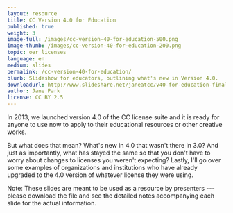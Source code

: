 ```yaml
---
layout: resource
title: CC Version 4.0 for Education
published: true
weight: 3
image-full: /images/cc-version-40-for-education-500.png
image-thumb: /images/cc-version-40-for-education-200.png
topic: oer licenses
language: en
medium: slides
permalink: /cc-version-40-for-education/
blurb: Slideshow for educators, outlining what's new in Version 4.0.
downloadurl: http://www.slideshare.net/janeatcc/v40-for-education-final
author: Jane Park
license: CC BY 2.5
---
```


In 2013, we launched version 4.0 of the CC license suite and it is ready for anyone to use now to apply to their educational resources or other creative works.

But what does that mean? What's new in 4.0 that wasn't there in 3.0? And just as importantly, what has stayed the same so that you don't have to worry about changes to licenses you weren't expecting? Lastly, I'll go over some examples of organizations and institutions who have already upgraded to the 4.0 version of whatever license they were using.

Note: These slides are meant to be used as a resource by presenters --- please download the file and see the detailed notes accompanying each slide for the actual information.
